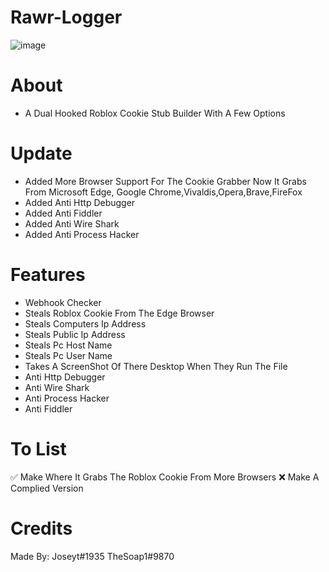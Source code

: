 # Rawr-Logger
![image](https://user-images.githubusercontent.com/106576578/189467399-8388b8c6-dfd6-428e-8182-dfe671e846cf.png)


# About
- A Dual Hooked Roblox Cookie Stub Builder With A Few Options

# Update
- Added More Browser Support For The Cookie Grabber Now It Grabs From Microsoft Edge, Google Chrome,Vivaldis,Opera,Brave,FireFox
- Added Anti Http Debugger
- Added Anti Fiddler
- Added Anti Wire Shark
- Added Anti Process Hacker
# Features
- Webhook Checker
- Steals Roblox Cookie From The Edge Browser
- Steals Computers Ip Address
- Steals Public Ip Address
- Steals Pc Host Name
- Steals Pc User Name
- Takes A ScreenShot Of There Desktop When They Run The File
- Anti Http Debugger
- Anti Wire Shark
- Anti Process Hacker
- Anti Fiddler
# To List
✅ Make Where It Grabs The Roblox Cookie From More Browsers
❌ Make A Complied Version 

# Credits
Made By:
Joseyt#1935
TheSoap1#9870
